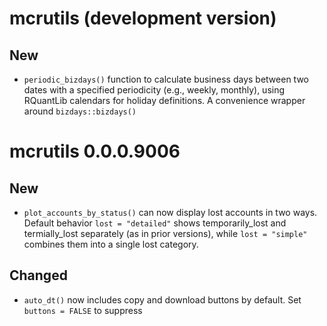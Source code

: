 # mcrutils (development version)

## New

- `periodic_bizdays()` function to calculate business days between two dates
with a specified periodicity (e.g., weekly, monthly), using RQuantLib calendars
for holiday definitions. A convenience wrapper around `bizdays::bizdays()`


# mcrutils 0.0.0.9006

## New

-   `plot_accounts_by_status()` can now display lost accounts in two
    ways. Default behavior `lost = "detailed"` shows temporarily_lost
    and termially_lost separately (as in prior versions), while
    `lost = "simple"` combines them into a single lost category.

## Changed

-   `auto_dt()` now includes copy and download buttons by default. Set
    `buttons = FALSE` to suppress
